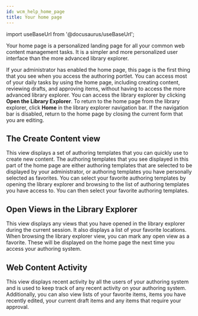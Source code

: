 ```yaml
---
id: wcm_help_home_page
title: Your home page
---
```

import useBaseUrl from '@docusaurus/useBaseUrl';



Your home page is a personalized landing page for all your common web content management tasks. It is a simpler and more personalized user interface than the more advanced library explorer.

If your administrator has enabled the home page, this page is the first thing that you see when you access the authoring portlet. You can access most of your daily tasks by using the home page, including creating content, reviewing drafts, and approving items, without having to access the more advanced library explorer. You can access the library explorer by clicking **Open the Library Explorer**. To return to the home page from the library explorer, click **Home** in the library explorer navigation bar. If the navigation bar is disabled, return to the home page by closing the current form that you are editing.

## The Create Content view

This view displays a set of authoring templates that you can quickly use to create new content. The authoring templates that you see displayed in this part of the home page are either authoring templates that are selected to be displayed by your administrator, or authoring templates you have personally selected as favorites. You can select your favorite authoring templates by opening the library explorer and browsing to the list of authoring templates you have access to. You can then select your favorite authoring templates.

## Open Views in the Library Explorer

This view displays any views that you have opened in the library explorer during the current session. It also displays a list of your favorite locations. When browsing the library explorer view, you can mark any open view as a favorite. These will be displayed on the home page the next time you access your authoring system.

## Web Content Activity

This view displays recent activity by all the users of your authoring system and is used to keep track of any recent activity on your authoring system. Additionally, you can also view lists of your favorite items, items you have recently edited, your current draft items and any items that require your approval.

